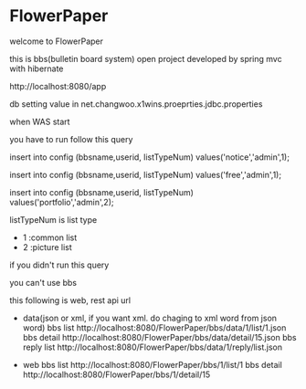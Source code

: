 FlowerPaper
===========

welcome to FlowerPaper

this is bbs(bulletin board system) open project developed by spring mvc with hibernate

http://localhost:8080/app

db setting value in net.changwoo.x1wins.proeprties.jdbc.properties

when WAS start

you have to run follow this query

insert into config (bbsname,userid, listTypeNum) values('notice','admin',1);

insert into config (bbsname,userid, listTypeNum) values('free','admin',1);

insert into config (bbsname,userid, listTypeNum) values('portfolio','admin',2);

listTypeNum is list type 
- 1 :common list
- 2 :picture list


if you didn't run this query

you can't use bbs

this following is web, rest api url
- data(json or xml, if you want xml. do chaging to xml word from json word)
bbs list
http://localhost:8080/FlowerPaper/bbs/data/1/list/1.json
bbs detail
http://localhost:8080/FlowerPaper/bbs/data/detail/15.json
bbs reply list
http://localhost:8080/FlowerPaper/bbs/data/1/reply/list.json

- web
bbs list
http://localhost:8080/FlowerPaper/bbs/1/list/1
bbs detail
http://localhost:8080/FlowerPaper/bbs/1/detail/15
